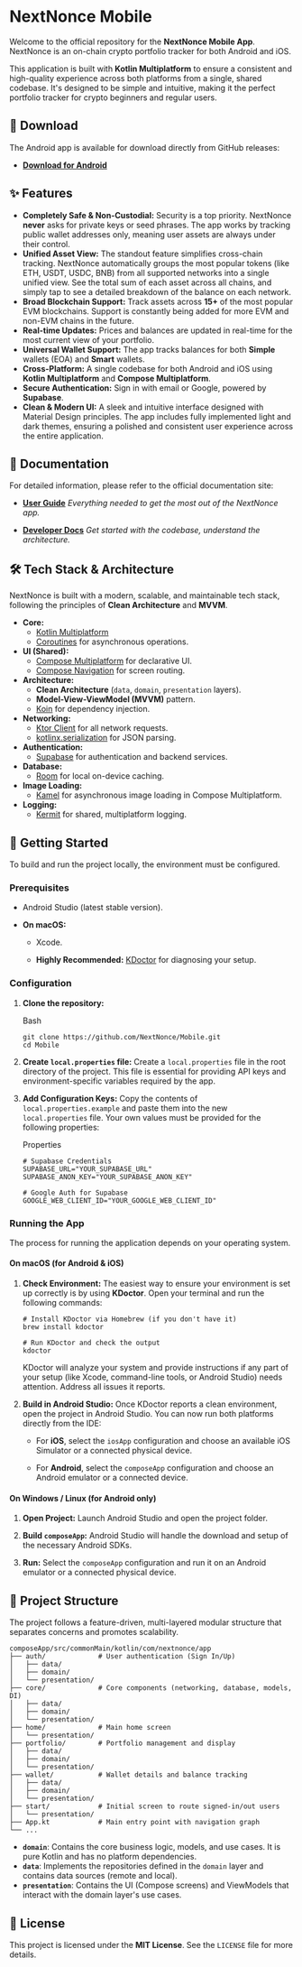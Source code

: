# NextNonce Mobile

Welcome to the official repository for the **NextNonce Mobile App**. NextNonce is an on-chain crypto portfolio tracker for both Android and iOS.

This application is built with **Kotlin Multiplatform** to ensure a consistent and high-quality experience across both platforms from a single, shared codebase. It's designed to be simple and intuitive, making it the perfect portfolio tracker for crypto beginners and regular users.


## 📲 Download

The Android app is available for download directly from GitHub releases:

* **[Download for Android](https://github.com/NextNonce/Mobile/releases)**


## ✨ Features

* **Completely Safe & Non-Custodial:** Security is a top priority. NextNonce **never** asks for private keys or seed phrases. The app works by tracking public wallet addresses only, meaning user assets are always under their control.
* **Unified Asset View:** The standout feature simplifies cross-chain tracking. NextNonce automatically groups the most popular tokens (like ETH, USDT, USDC, BNB) from all supported networks into a single unified view. See the total sum of each asset across all chains, and simply tap to see a detailed breakdown of the balance on each network.
* **Broad Blockchain Support:** Track assets across **15+** of the most popular EVM blockchains. Support is constantly being added for more EVM and non-EVM chains in the future.
* **Real-time Updates:** Prices and balances are updated in real-time for the most current view of your portfolio.
* **Universal Wallet Support:** The app tracks balances for both **Simple** wallets (EOA) and **Smart** wallets.
* **Cross-Platform:** A single codebase for both Android and iOS using **Kotlin Multiplatform** and **Compose Multiplatform**.
* **Secure Authentication:** Sign in with email or Google, powered by **Supabase**.
* **Clean & Modern UI:** A sleek and intuitive interface designed with Material Design principles. The app includes fully implemented light and dark themes, ensuring a polished and consistent user experience across the entire application.


## 📖 Documentation

For detailed information, please refer to the official documentation site:

- **[User Guide](https://docs.nextnonce.com/user/)**
  _Everything needed to get the most out of the NextNonce app._

- **[Developer Docs](https://docs.nextnonce.com/developer/mobile/)**
  _Get started with the codebase, understand the architecture._


## 🛠️ Tech Stack & Architecture

NextNonce is built with a modern, scalable, and maintainable tech stack, following the principles of **Clean Architecture** and **MVVM**.

* **Core:**
  * [Kotlin Multiplatform](https://kotlinlang.org/docs/multiplatform-mobile-getting-started.html)
  * [Coroutines](https://kotlinlang.org/docs/coroutines-overview.html) for asynchronous operations.
* **UI (Shared):**
  * [Compose Multiplatform](https://www.jetbrains.com/lp/compose-multiplatform/) for declarative UI.
  * [Compose Navigation](https://developer.android.com/jetpack/compose/navigation) for screen routing.
* **Architecture:**
  * **Clean Architecture** (`data`, `domain`, `presentation` layers).
  * **Model-View-ViewModel (MVVM)** pattern.
  * [Koin](https://insert-koin.io/) for dependency injection.
* **Networking:**
  * [Ktor Client](https://www.google.com/search?q=https://ktor.io/docs/client-overview.html) for all network requests.
  * [kotlinx.serialization](https://github.com/Kotlin/kotlinx.serialization) for JSON parsing.
* **Authentication:**
  * [Supabase](https://supabase.com/) for authentication and backend services.
* **Database:**
  * [Room](https://developer.android.com/training/data-storage/room) for local on-device caching.
* **Image Loading:**
  * [Kamel](https://github.com/Kamel-Media/Kamel) for asynchronous image loading in Compose Multiplatform.
* **Logging:**
  * [Kermit](https://kermit.touchlab.co/) for shared, multiplatform logging.


## 🚀 Getting Started

To build and run the project locally, the environment must be configured.

### Prerequisites

- Android Studio (latest stable version).
    
- **On macOS:**
  
  -  Xcode.
    
  - **Highly Recommended:** [KDoctor](https://github.com/Kotlin/kdoctor) for diagnosing your setup.
    

### Configuration

1. **Clone the repository:**
    
    Bash
    
    ```
    git clone https://github.com/NextNonce/Mobile.git
    cd Mobile
    ```
    
2. **Create `local.properties` file:** Create a `local.properties` file in the root directory of the project. This file is essential for providing API keys and environment-specific variables required by the app.
    
3. **Add Configuration Keys:** Copy the contents of `local.properties.example` and paste them into the new `local.properties` file. Your own values must be provided for the following properties:
    
    Properties
    
    ```shell
    # Supabase Credentials
    SUPABASE_URL="YOUR_SUPABASE_URL"
    SUPABASE_ANON_KEY="YOUR_SUPABASE_ANON_KEY"
    
    # Google Auth for Supabase
    GOOGLE_WEB_CLIENT_ID="YOUR_GOOGLE_WEB_CLIENT_ID"
    ```
    

### Running the App

The process for running the application depends on your operating system.


#### On macOS (for Android & iOS)

1. **Check Environment:** The easiest way to ensure your environment is set up correctly is by using **KDoctor**. Open your terminal and run the following commands:
    
    ```shell
    # Install KDoctor via Homebrew (if you don't have it)
    brew install kdoctor
    
    # Run KDoctor and check the output
    kdoctor
    ```
    
    KDoctor will analyze your system and provide instructions if any part of your setup (like Xcode, command-line tools, or Android Studio) needs attention. Address all issues it reports.
    
2. **Build in Android Studio:** Once KDoctor reports a clean environment, open the project in Android Studio. You can now run both platforms directly from the IDE:
    
    - For **iOS**, select the `iosApp` configuration and choose an available iOS Simulator or a connected physical device.
        
    - For **Android**, select the `composeApp` configuration and choose an Android emulator or a connected device.
        


#### On Windows / Linux (for Android only)

1. **Open Project:** Launch Android Studio and open the project folder.
    
2. **Build `composeApp`:** Android Studio will handle the download and setup of the necessary Android SDKs.
    
3. **Run:** Select the `composeApp` configuration and run it on an Android emulator or a connected physical device.

## 📂 Project Structure

The project follows a feature-driven, multi-layered modular structure that separates concerns and promotes scalability.

```
composeApp/src/commonMain/kotlin/com/nextnonce/app
├── auth/             # User authentication (Sign In/Up)
│   ├── data/
│   ├── domain/
│   └── presentation/
├── core/             # Core components (networking, database, models, DI)
│   ├── data/
│   ├── domain/
│   └── presentation/
├── home/             # Main home screen
│   └── presentation/
├── portfolio/        # Portfolio management and display
│   ├── data/
│   ├── domain/
│   └── presentation/
├── wallet/           # Wallet details and balance tracking
│   ├── data/
│   ├── domain/
│   └── presentation/
├── start/            # Initial screen to route signed-in/out users
│   └── presentation/
├── App.kt            # Main entry point with navigation graph
└── ...
```

* **`domain`**: Contains the core business logic, models, and use cases. It is pure Kotlin and has no platform dependencies.
* **`data`**: Implements the repositories defined in the `domain` layer and contains data sources (remote and local).
* **`presentation`**: Contains the UI (Compose screens) and ViewModels that interact with the domain layer's use cases.


## 📄 License

This project is licensed under the **MIT License**. See the `LICENSE` file for more details.
